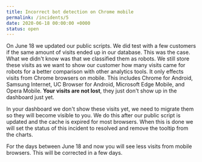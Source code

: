 ```yaml
---
title: Incorrect bot detection on Chrome mobile
permalink: /incidents/5
date: 2020-06-18 00:00:00 +0000
status: open
---
```


On June 18 we updated our public scripts. We did test with a few customers if the same amount of visits ended up in our database. This was the case. What we didn't know was that we classified them as robots. We still store these visits as we want to show our customer how many visits came for robots for a better comparison with other analytics tools. It only effects visits from Chrome browsers on mobile. This includes Chrome for Android, Samsung Internet, UC Browser for Android, Microsoft Edge Mobile, and Opera Mobile. **Your visits are not lost**, they just don't show up in the dashboard just yet.

In your dashboard we don't show these visits yet, we need to migrate them so they will become visible to you. We do this after our public script is updated and the cache is expired for most browsers. When this is done we will set the status of this incident to resolved and remove the tooltip from the charts.

For the days between June 18 and now you will see less visits from mobile browsers. This will be corrected in a few days.
